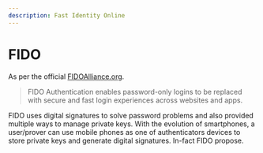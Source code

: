 ```yaml
---
description: Fast Identity Online
---
```


# FIDO

As per the official [FIDOAlliance.org](https://fidoalliance.org/what-is-fido/).

> FIDO Authentication enables password-only logins to be replaced with secure and fast login experiences across websites and apps.

FIDO uses digital signatures to solve password problems and also provided multiple ways to manage private keys. With the evolution of smartphones, a user/prover can use mobile phones as one of authenticators devices to store private keys and generate digital signatures. In-fact FIDO propose.
